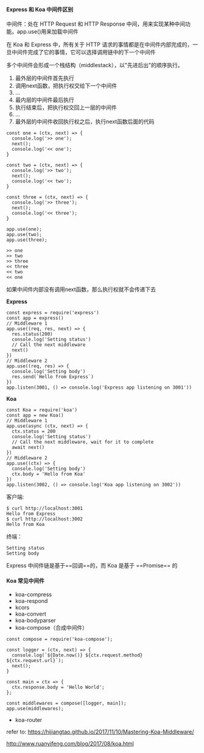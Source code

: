 #### Express 和 Koa 中间件区别
中间件：处在 HTTP Request 和 HTTP Response 中间，用来实现某种中间功能。app.use()用来加载中间件

在 Koa 和 Express 中，所有关于 HTTP 请求的事情都是在中间件内部完成的，一旦中间件完成了它的事情，它可以选择调用链中的下一个中间件

多个中间件会形成一个栈结构（middlestack），以"先进后出"的顺序执行。

1. 最外层的中间件首先执行
2. 调用next函数，把执行权交给下一个中间件
3. ...
4. 最内层的中间件最后执行
5. 执行结束后，把执行权交回上一层的中间件
6. ...
7. 最外层的中间件收回执行权之后，执行next函数后面的代码
```
const one = (ctx, next) => {
  console.log('>> one');
  next();
  console.log('<< one');
}

const two = (ctx, next) => {
  console.log('>> two');
  next(); 
  console.log('<< two');
}

const three = (ctx, next) => {
  console.log('>> three');
  next();
  console.log('<< three');
}

app.use(one);
app.use(two);
app.use(three);
```
```
>> one
>> two
>> three
<< three
<< two
<< one
```
如果中间件内部没有调用next函数，那么执行权就不会传递下去

**Express**
```
const express = require('express')
const app = express()
// Middleware 1
app.use((req, res, next) => {
  res.status(200)
  console.log('Setting status')
  // Call the next middleware
  next()
})
// Middleware 2
app.use((req, res) => {
  console.log('Setting body')
  res.send(`Hello from Express`)
})
app.listen(3001, () => console.log('Express app listening on 3001'))
```
**Koa**
```
const Koa = require('koa')
const app = new Koa()
// Middleware 1
app.use(async (ctx, next) => {
  ctx.status = 200
  console.log('Setting status')
  // Call the next middleware, wait for it to complete
  await next()
})
// Middleware 2
app.use((ctx) => {
  console.log('Setting body')
  ctx.body = 'Hello from Koa'
})
app.listen(3002, () => console.log('Koa app listening on 3002'))
```
客户端:
```
$ curl http://localhost:3001
Hello from Express
$ curl http://localhost:3002
Hello from Koa
```
终端：
```
Setting status
Setting body
```
Express 中间件链是基于==回调==的，而 Koa 是基于 ==Promise== 的


#### Koa 常见中间件
- koa-compress
- koa-respond
- kcors
- koa-convert
- koa-bodyparser
- koa-compose（合成中间件）
```
const compose = require('koa-compose');

const logger = (ctx, next) => {
  console.log(`${Date.now()} ${ctx.request.method} ${ctx.request.url}`);
  next();
}

const main = ctx => {
  ctx.response.body = 'Hello World';
};

const middlewares = compose([logger, main]);
app.use(middlewares);
```
- koa-router


refer to:
https://hijiangtao.github.io/2017/11/10/Mastering-Koa-Middleware/

http://www.ruanyifeng.com/blog/2017/08/koa.html